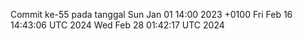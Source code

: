 Commit ke-55 pada tanggal Sun Jan 01 14:00 2023 +0100
Fri Feb 16 14:43:06 UTC 2024
Wed Feb 28 01:42:17 UTC 2024
